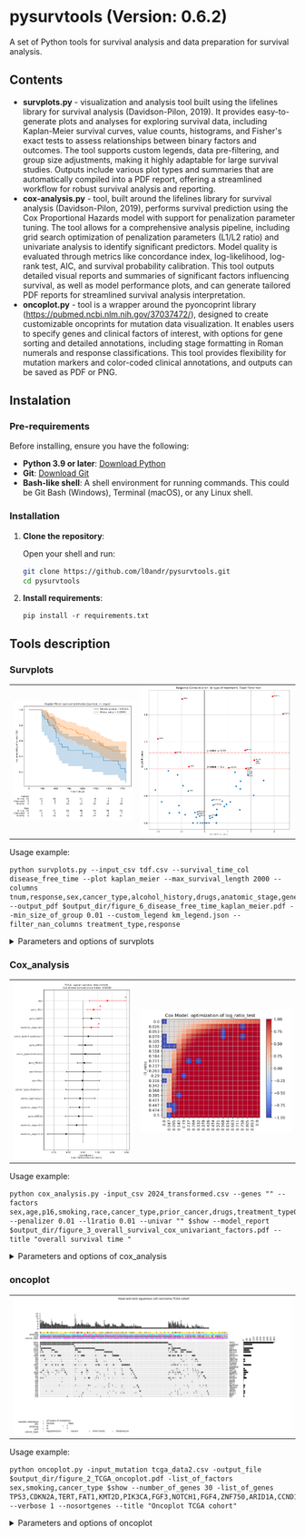 # pysurvtools (Version: 0.6.2)
A set of Python tools for survival analysis and data preparation for survival analysis.

## Contents

* <b>survplots.py</b> - visualization and analysis tool built using the lifelines library for survival analysis (Davidson-Pilon, 2019). It provides easy-to-generate plots and analyses for exploring survival data, including Kaplan-Meier survival curves, value counts, histograms, and Fisher's exact tests to assess relationships between binary factors and outcomes. The tool supports custom legends, data pre-filtering, and group size adjustments, making it highly adaptable for large survival studies. Outputs include various plot types and summaries that are automatically compiled into a PDF report, offering a streamlined workflow for robust survival analysis and reporting. <br>
* <b>cox-analysis.py</b> - tool, built around the lifelines library for survival analysis (Davidson-Pilon, 2019), performs survival prediction using the Cox Proportional Hazards model with support for penalization parameter tuning. The tool allows for a comprehensive analysis pipeline, including grid search optimization of penalization parameters (L1/L2 ratio) and univariate analysis to identify significant predictors. Model quality is evaluated through metrics like concordance index, log-likelihood, log-rank test, AIC, and survival probability calibration. This tool outputs detailed visual reports and summaries of significant factors influencing survival, as well as model performance plots, and can generate tailored PDF reports for streamlined survival analysis interpretation. <br>
* <b>oncoplot.py</b> -  tool is a wrapper around the pyoncoprint library (https://pubmed.ncbi.nlm.nih.gov/37037472/), designed to create customizable oncoprints for mutation data visualization. It enables users to specify genes and clinical factors of interest, with options for gene sorting and detailed annotations, including stage formatting in Roman numerals and response classifications. This tool provides flexibility for mutation markers and color-coded clinical annotations, and outputs can be saved as PDF or PNG.  <br>

## Instalation

### Pre-requirements

Before installing, ensure you have the following:

- **Python 3.9 or later**: [Download Python](https://www.python.org/downloads/)
- **Git**: [Download Git](https://git-scm.com/downloads)
- **Bash-like shell**: A shell environment for running commands. This could be Git Bash (Windows), Terminal (macOS), or any Linux shell.

### Installation

1. **Clone the repository**:

   Open your shell and run:
   ```bash
   git clone https://github.com/l0andr/pysurvtools.git
   cd pysurvtools
   ```
2. **Install requirements**:

   ```  
   pip install -r requirements.txt
   ```
## Tools description

### Survplots

<table>
   <tr>
      <td>
         <img src= "img/survplots_exmp1.png" >
      </td>
      <td>
         <img src= "img/survplots_exmp2.png" >
      </td>
   </tr>
</table>

Usage example:
```
python survplots.py --input_csv tdf.csv --survival_time_col disease_free_time --plot kaplan_meier --max_survival_length 2000 --columns tnum,response,sex,cancer_type,alcohol_history,drugs,anatomic_stage,gene_FGF4,gene_CDKN2A,gene_MYL1,gene_ARID2 --output_pdf $output_dir/figure_6_disease_free_time_kaplan_meier.pdf --min_size_of_group 0.01 --custom_legend km_legend.json --filter_nan_columns treatment_type,response

```


<details>
     <summary>Parameters and options of survplots</summary>

| Option                   | Description                                                                                                                                                                         | Type     | Default Value       |
|--------------------------|-------------------------------------------------------------------------------------------------------------------------------------------------------------------------------------|----------|---------------------|
| `--input_csv`            | Path to the input CSV file containing survival data. This file should include relevant columns, such as patient IDs, event status, and survival time.                               | `str`    | **Required**        |
| `--output_pdf`           | Path to the output PDF file where all generated figures will be saved.                                                                                                             | `str`    | **Required**        |
| `--plot`                 | Type of plot to generate. Options include: `kaplan_meier`, `pieplots`, `floathistograms`, `valuecounts`, and `fisher_exact_test`.                                                  | `str`    | `"kaplan_meier"`    |
| `--status_col`           | Column name for the event status indicator (e.g., whether an event, such as death or relapse, has occurred).                                                                       | `str`    | `"status"`          |
| `--survival_time_col`    | Column name for survival time, usually recorded in days.                                                                                                                           | `str`    | `"survival_in_days"`|
| `--patient_id_col`       | Column name for patient IDs, useful for linking observations.                                                                                                                      | `str`    | `"patient_id"`      |
| `--columns`              | One or more specific columns to include in the plot. Separate multiple columns with commas. Supports wildcard `*` at the end to include columns starting with a specific prefix. | `str`    | `""`                |
| `--min_size_of_group`    | Minimum group size for Kaplan-Meier plots, defined as a fraction of all cases. Helps exclude small groups from analysis.                                                            | `float`  | `0.07`              |
| `--max_amount_of_groups` | Maximum number of groups per factor to display. Ensures the plot remains readable by limiting the number of groups.                                                                 | `int`    | `10`                |
| `--max_survival_length`  | Maximum time interval (in days) to consider for Kaplan-Meier plots. Any survival times beyond this will be truncated to the specified length.                                      | `float`  | `1825` (5 years)    |
| `--show`                 | If set, displays plots interactively in addition to saving them to the PDF.                                                                                                        | `flag`   | `False`             |
| `--verbose`              | Verbose level for logging output, where `0` is silent and higher numbers increase the level of detail.                                                                             | `int`    | `1`                 |
| `--custom_legend`        | Path to a JSON file containing custom legends for Kaplan-Meier plot labels. The JSON format should define group labels for each column used in the plot.                           | `str`    | `None`              |
| `--filter_nan_columns`   | Comma-separated list of columns in which NaN values will be filtered out. This helps ensure that missing data in these columns does not interfere with plotting.                   | `str`    | `""`                |
| `--title`                | Title for the plot, which will appear in the output figures.                                                                                                                       | `str`    | `""`                |

#### Plot Types

SurvPlots supports a variety of plot types, each tailored for different aspects of survival data visualization:

1. **Kaplan-Meier Plot (`kaplan_meier`)**  
   Generates Kaplan-Meier survival curves for specified groups, useful for comparing survival distributions across categories or treatment groups. This plot type supports grouping by categorical variables and allows custom legends to clarify group labels.

2. **Pie Charts (`pieplots`)**  
   Creates pie charts for categorical variables, providing an intuitive visualization of the distribution across categories. This plot is helpful for understanding the proportion of different categories within the dataset.

3. **Histograms (`floathistograms`)**  
   Plots histograms for continuous (float) variables, displaying their distribution across bins. Median values are annotated in each plot to provide a summary of the central tendency.

4. **Value Counts (`valuecounts`)**  
   Produces bar plots showing the count of each unique value in the specified columns, with percentages labeled on the bars. This plot is ideal for categorical variables, offering a clear representation of the frequency distribution.

5. **Fisher’s Exact Test (`fisher_exact_test`)**  
   Conducts Fisher’s exact test on specified binary factors and outputs a scatter plot with odds ratios and p-values. Significant associations are highlighted, with p-values and odds ratios clearly labeled, aiding in the identification of potentially important relationships between factors.

6. **Kruskal-Wallis Test (`kruskal_wallis_test`)**                                                                                                                                                                                                              
   The Kruskal-Wallis test is a non-parametric method used to determine if there are statistically significant differences between three or more groups. the plot_kruskal_wallis_boxplot
function generates boxplots for comparing multiple groups based on a continuous variable. It calculates the Kruskal-Wallis H test statistic and displays the p-value on the plot. This test helps in assessing whether there are 
significant differences in the distribution of a continuous variable across different categories or groups, providing insights into potential relationships or patterns within the data.
---
</details>

### Cox_analysis

<table>
   <tr>
      <td>
         <img src= "img/cox_analysis_exmp1.png" >
      </td>
      <td>
         <img src= "img/cox_analysis_exmp2.png" >
      </td>
   </tr>
</table>

Usage example:
```
python cox_analysis.py -input_csv 2024_transformed.csv --genes "" --factors sex,age,p16,smoking,race,cancer_type,prior_cancer,drugs,treatment_type0,total_mutations,anatomic_stage,msi_status,tmb_level,lvi,pni,smoking_packs,pdl1_category,response_0,alcohol_history --penalizer 0.01 --l1ratio 0.01 --univar "" $show --model_report $output_dir/figure_3_overall_survival_cox_univariant_factors.pdf --title "overall survival time "
```


<details>
     <summary>Parameters and options of cox_analysis</summary>

| Option                   | Description                                                                                                                                                                       | Type     | Default Value         |
|--------------------------|-----------------------------------------------------------------------------------------------------------------------------------------------------------------------------------|----------|-----------------------|
| `-input_csv`             | Path to the input CSV file containing survival data. This file should include columns like patient IDs, event status, survival time, and relevant covariates.                     | `str`    | **Required**          |
| `--min_cases`            | Minimum number of cases required for mutation columns. Genes with fewer cases are excluded from the analysis.                                                                     | `int`    | `3`                   |
| `--genes`                | Comma-separated list of genes of interest for the analysis.                                                                                                                       | `str`    | `None`                |
| `--factors`              | Comma-separated list of additional factors of interest to be included in the model.                                                                                               | `str`    | `None`                |
| `--status_col`           | Column name representing the event status (e.g., death or relapse).                                                                                                              | `str`    | `"status"`            |
| `--survival_time_col`    | Column name representing survival time, typically recorded in days.                                                                                                              | `str`    | `"survival_in_days"`  |
| `--patient_id_col`       | Column name for patient IDs to ensure observations are properly tracked.                                                                                                          | `str`    | `"patient_id"`        |
| `--calib_t0`             | Time used for model calibration in survival probability calculations.                                                                                                             | `int`    | `1900`                |
| `--l1ratio`              | Ratio of L1 regularization in the Cox model’s penalty. If negative, a grid search is performed to optimize this value.                                                            | `float`  | `-1`                  |
| `--penalizer`            | Penalization parameter for the Cox model optimizer. If negative, a grid search is performed to find the optimal value.                                                            | `float`  | `-1`                  |
| `--opt_report`           | Path for saving the optimization report PDF, detailing results from grid search and parameter tuning.                                                                             | `str`    | `"cox_optim_report.pdf"` |
| `--model_report`         | Path for saving the model report PDF, including model summary and statistical tests.                                                                                              | `str`    | `"cox_model_report.pdf"`  |
| `--univar`               | If set, performs univariate analysis on specified factors, varying each factor in isolation.                                                                                      | `str`    | `None`                |
| `--verbose`              | Verbose level for logging output, where `0` is silent and higher numbers increase the level of detail.                                                                            | `int`    | `1`                   |
| `--show`                 | If set, displays plots interactively in addition to saving them to the PDF.                                                                                                       | `flag`   | `False`               |
| `--plot_outcome`         | If set, generates and displays plots of partial effects on the outcome.                                                                                                          | `flag`   | `False`               |
| `--filter_nan`           | If set, removes rows with NaN values across gene and factor columns.                                                                                                              | `flag`   | `False`               |
| `--filter_nan_columns`   | Comma-separated list of columns to filter out NaN values from, ensuring completeness in specific variables.                                                                      | `str`    | `""`                  |
| `--title`                | Title for the plot, which will appear in the output figures.                                                                                                                      | `str`    | `""`                  |

#### Cox-Analysis Plot Types and Outputs

The **Cox-Analysis** tool, built around the **lifelines** library for survival analysis ([Davidson-Pilon, 2019](https://doi.org/10.21105/joss.01317)), supports various plots and statistical summaries for analyzing survival data:

1. **Univariate Analysis Plot**  
   Conducts univariate Cox regression for each specified factor individually, allowing visualization of the hazard ratios and confidence intervals. This plot highlights factors with significant effects on survival, helping to identify potential predictors for further analysis.

2. **Grid Search Optimization Heatmaps**  
   When L1 ratio and penalizer values are set to `-1`, the tool performs a grid search and generates heatmaps of model performance metrics (e.g., concordance index, log-likelihood) across different parameter combinations. These plots provide insights into optimal penalization settings for the Cox model.

3. **Model Summary and Tree Plot**  
   Once the model is fit, the tool generates a forest plot of significant factors with hazard ratios and confidence intervals. This summary plot visually conveys the risk associated with each factor, aiding in the interpretation of multivariate results.
 
</details>        

### oncoplot

<table>
   <tr>
      <td>
         <img src= "img/oncoplot_exmp1.png" >
      </td>
   </tr>
</table>

Usage example:
```
python oncoplot.py -input_mutation tcga_data2.csv -output_file $output_dir/figure_2_TCGA_oncoplot.pdf -list_of_factors sex,smoking,cancer_type $show --number_of_genes 30 -list_of_genes TP53,CDKN2A,TERT,FAT1,KMT2D,PIK3CA,FGF3,NOTCH1,FGF4,ZNF750,ARID1A,CCND1,LRP1B,CDKN2B,EGFR,KMT2C,CASP8,NFE2L2,CYLD,FBXW7,FLCN,MTAP,MYL1,NOTCH3,SMAD4,SOX2,B2M,ARID2,ASXL1,CIC --verbose 1 --nosortgenes --title "Oncoplot TCGA cohort"
```
<details>
     <summary>Parameters and options of oncoplot</summary>

   ## pyoncoplot Tool Options

| Option               | Description                                                                                                                                                        | Type     | Default Value       |
|----------------------|--------------------------------------------------------------------------------------------------------------------------------------------------------------------|----------|---------------------|
| `-input_mutation`    | Path to the input file containing mutation data. This file should include columns like `patient_id` and columns for gene mutation statuses.                       | `str`    | **Required**        |
| `-output_file`       | Path to the output file where the oncoplot will be saved. Accepts `.pdf` or `.png` file formats.                                                                   | `str`    | **Required**        |
| `-list_of_factors`   | Comma-separated list of clinical or categorical factors to display as annotations above the oncoplot.                                                             | `str`    | **Required**        |
| `-list_of_genes`     | Comma-separated list of specific genes to display on the oncoplot. Only these genes will be included, if provided.                                                | `str`    | `""`                |
| `--nosortgenes`      | If set, disables sorting of genes on the plot. By default, genes are sorted by mutation frequency.                                                                | `flag`   | `False`             |
| `--show`             | If set, displays the oncoplot interactively in addition to saving it to a file.                                                                                   | `flag`   | `False`             |
| `--number_of_genes`  | Number of genes to display on the plot, selected based on mutation frequency if `-list_of_genes` is not specified.                                                | `int`    | `20`                |
| `--verbose`          | Verbose level for logging output, where `0` is silent and higher numbers increase the level of detail.                                                            | `int`    | `1`                 |
| `--title`            | Title for the oncoplot, which will appear at the top of the figure.                                                                                               | `str`    | `""`                |

## pyoncoplot Plot Features and Annotations

The **pyoncoplot** tool, based on the **pyoncoprint** library ([PubMed link](https://pubmed.ncbi.nlm.nih.gov/37037472/)), generates oncoprints for visualizing mutation data across patients and genes. It allows for customization and includes various options for annotations and formatting:

1. **Oncoplot Display of Mutation Types**  
   The oncoplot represents mutations across patients for each specified gene, with mutation types marked by distinct symbols. Genes with frequent mutations are highlighted by default. Users can also provide a specific list of genes for display, ensuring that only relevant genes are shown.

2. **Sorting and Selection of Genes**  
   Genes can be automatically sorted by mutation frequency, or users can disable sorting (`--nosortgenes`) to retain the order from the input file. Additionally, users can limit the number of genes displayed using `--number_of_genes`, helping to focus on the most impactful mutations.

3. **Clinical Annotations Above the Plot**  
   Clinical factors (e.g., stage, response) specified with `-list_of_factors` are added as annotations above the oncoplot. These annotations are color-coded based on unique values, with automatic replacement of values (e.g., stages represented as Roman numerals, response classifications) for easier interpretation.

4. **Color-Coded Legends for Annotations**  
   A color legend is automatically generated for each annotated factor, providing clarity on categories such as stages or treatment responses. The color maps are customizable and automatically adjust to fit unique values for each annotation.

5. **Output as PDF or PNG**  
   The oncoplot can be saved as a PDF (multi-page) or PNG (single image) file, making it easy to incorporate into reports or presentations. The tool also supports interactive viewing with `--show` for detailed examination.

</details>
